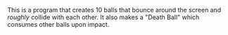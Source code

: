 This is a program that creates 10 balls that bounce around the screen and *roughly* collide with each other. It also makes a "Death Ball" which consumes other balls upon impact.
